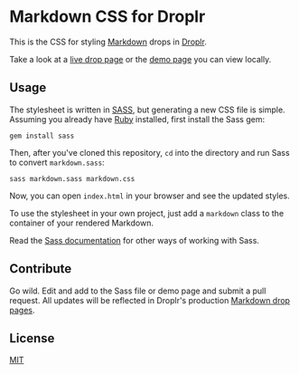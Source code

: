 # Markdown CSS for Droplr

This is the CSS for styling [Markdown](http://daringfireball.net/projects/markdown/) drops in [Droplr](http://droplr.com).

Take a look at a [live drop page](http://d.pr/n/1ltOk) or the [demo page](http://nrbernard.com/droplr-markdown-css/) you can view locally.

## Usage

The stylesheet is written in [SASS](http://sass-lang.com/), but generating a new CSS file is simple. Assuming you already have [Ruby](https://www.ruby-lang.org/en/) installed, first install the Sass gem:

`gem install sass`

Then, after you've cloned this repository, `cd` into the directory and run Sass to convert `markdown.sass`:

`sass markdown.sass markdown.css`

Now, you can open `index.html` in your browser and see the updated styles.

To use the stylesheet in your own project, just add a `markdown` class to the container of your rendered Markdown.

Read the [Sass documentation](http://sass-lang.com/documentation/file.SASS_REFERENCE.html#using_sass) for other ways of working with Sass.

## Contribute

Go wild. Edit and add to the Sass file or demo page and submit a pull request. All updates will be reflected in Droplr's production [Markdown drop pages](http://d.pr/n/1ltOk).

## License

[MIT](https://github.com/nrbernard/droplr-markdown-css/blob/master/LICENSE)
